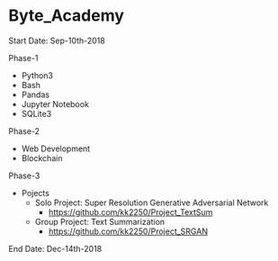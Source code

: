 # Byte_Academy

Start Date: Sep-10th-2018

Phase-1
- Python3
- Bash
- Pandas
- Jupyter Notebook
- SQLite3

Phase-2
- Web Development
- Blockchain

Phase-3
- Pojects
    - Solo Project: Super Resolution Generative Adversarial Network
       -  https://github.com/kk2250/Project_TextSum
    - Group Project: Text Summarization
       -  https://github.com/kk2250/Project_SRGAN
    
End Date: Dec-14th-2018

